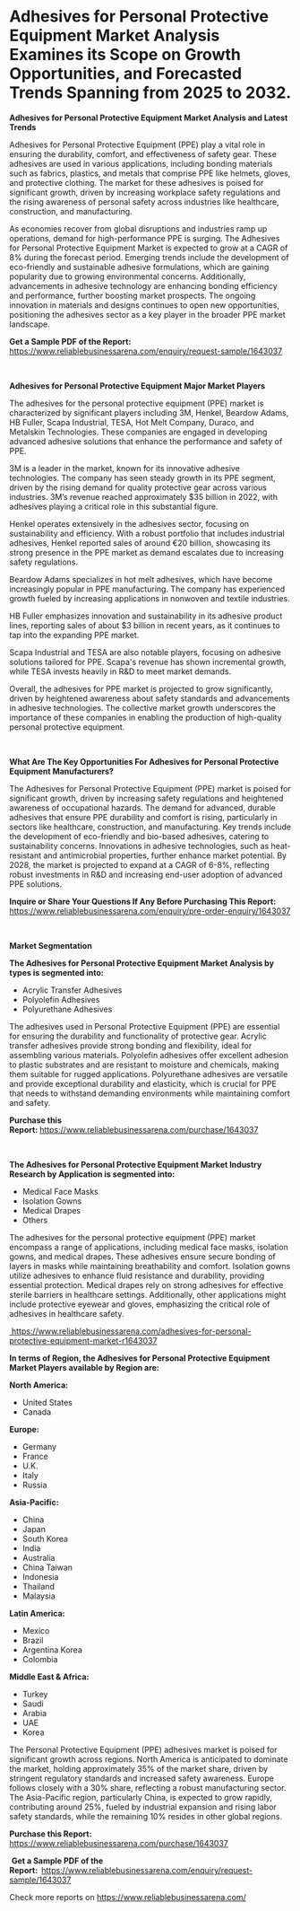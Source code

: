 <p><h1>Adhesives for Personal Protective Equipment Market Analysis Examines its Scope on Growth Opportunities, and Forecasted Trends Spanning from 2025 to 2032.</h1></p><p><strong>Adhesives for Personal Protective Equipment Market Analysis and Latest Trends</strong></p>
<p><p>Adhesives for Personal Protective Equipment (PPE) play a vital role in ensuring the durability, comfort, and effectiveness of safety gear. These adhesives are used in various applications, including bonding materials such as fabrics, plastics, and metals that comprise PPE like helmets, gloves, and protective clothing. The market for these adhesives is poised for significant growth, driven by increasing workplace safety regulations and the rising awareness of personal safety across industries like healthcare, construction, and manufacturing.</p><p>As economies recover from global disruptions and industries ramp up operations, demand for high-performance PPE is surging. The Adhesives for Personal Protective Equipment Market is expected to grow at a CAGR of 8% during the forecast period. Emerging trends include the development of eco-friendly and sustainable adhesive formulations, which are gaining popularity due to growing environmental concerns. Additionally, advancements in adhesive technology are enhancing bonding efficiency and performance, further boosting market prospects. The ongoing innovation in materials and designs continues to open new opportunities, positioning the adhesives sector as a key player in the broader PPE market landscape.</p></p>
<p><strong>Get a Sample PDF of the Report:&nbsp;</strong> <a href="https://www.reliablebusinessarena.com/enquiry/request-sample/1643037?utm_campaign=1892&utm_medium=2&utm_source=Github&utm_content=ia&utm_term=28032025&utm_id=adhesives-for-personal-protective-equipment">https://www.reliablebusinessarena.com/enquiry/request-sample/1643037</a></p>
<p>&nbsp;</p>
<p><strong>Adhesives for Personal Protective Equipment Major Market Players</strong></p>
<p><p>The adhesives for the personal protective equipment (PPE) market is characterized by significant players including 3M, Henkel, Beardow Adams, HB Fuller, Scapa Industrial, TESA, Hot Melt Company, Duraco, and Metalskin Technologies. These companies are engaged in developing advanced adhesive solutions that enhance the performance and safety of PPE.</p><p>3M is a leader in the market, known for its innovative adhesive technologies. The company has seen steady growth in its PPE segment, driven by the rising demand for quality protective gear across various industries. 3M’s revenue reached approximately $35 billion in 2022, with adhesives playing a critical role in this substantial figure.</p><p>Henkel operates extensively in the adhesives sector, focusing on sustainability and efficiency. With a robust portfolio that includes industrial adhesives, Henkel reported sales of around €20 billion, showcasing its strong presence in the PPE market as demand escalates due to increasing safety regulations.</p><p>Beardow Adams specializes in hot melt adhesives, which have become increasingly popular in PPE manufacturing. The company has experienced growth fueled by increasing applications in nonwoven and textile industries. </p><p>HB Fuller emphasizes innovation and sustainability in its adhesive product lines, reporting sales of about $3 billion in recent years, as it continues to tap into the expanding PPE market. </p><p>Scapa Industrial and TESA are also notable players, focusing on adhesive solutions tailored for PPE. Scapa's revenue has shown incremental growth, while TESA invests heavily in R&D to meet market demands.</p><p>Overall, the adhesives for PPE market is projected to grow significantly, driven by heightened awareness about safety standards and advancements in adhesive technologies. The collective market growth underscores the importance of these companies in enabling the production of high-quality personal protective equipment.</p></p>
<p>&nbsp;</p>
<p><strong>What Are The Key Opportunities For Adhesives for Personal Protective Equipment Manufacturers?</strong></p>
<p><p>The Adhesives for Personal Protective Equipment (PPE) market is poised for significant growth, driven by increasing safety regulations and heightened awareness of occupational hazards. The demand for advanced, durable adhesives that ensure PPE durability and comfort is rising, particularly in sectors like healthcare, construction, and manufacturing. Key trends include the development of eco-friendly and bio-based adhesives, catering to sustainability concerns. Innovations in adhesive technologies, such as heat-resistant and antimicrobial properties, further enhance market potential. By 2028, the market is projected to expand at a CAGR of 6-8%, reflecting robust investments in R&D and increasing end-user adoption of advanced PPE solutions.</p></p>
<p><strong>Inquire or Share Your Questions If Any Before Purchasing This Report:</strong> <a href="https://www.reliablebusinessarena.com/enquiry/pre-order-enquiry/1643037?utm_campaign=1892&utm_medium=2&utm_source=Github&utm_content=ia&utm_term=28032025&utm_id=adhesives-for-personal-protective-equipment">https://www.reliablebusinessarena.com/enquiry/pre-order-enquiry/1643037</a></p>
<p>&nbsp;</p>
<p><strong>Market Segmentation</strong></p>
<p><strong>The Adhesives for Personal Protective Equipment Market Analysis by types is segmented into:</strong></p>
<p><ul><li>Acrylic Transfer Adhesives</li><li>Polyolefin Adhesives</li><li>Polyurethane Adhesives</li></ul></p>
<p><p>The adhesives used in Personal Protective Equipment (PPE) are essential for ensuring the durability and functionality of protective gear. Acrylic transfer adhesives provide strong bonding and flexibility, ideal for assembling various materials. Polyolefin adhesives offer excellent adhesion to plastic substrates and are resistant to moisture and chemicals, making them suitable for rugged applications. Polyurethane adhesives are versatile and provide exceptional durability and elasticity, which is crucial for PPE that needs to withstand demanding environments while maintaining comfort and safety.</p></p>
<p><strong>Purchase this Report:&nbsp;</strong><a href="https://www.reliablebusinessarena.com/purchase/1643037?utm_campaign=1892&utm_medium=2&utm_source=Github&utm_content=ia&utm_term=28032025&utm_id=adhesives-for-personal-protective-equipment">https://www.reliablebusinessarena.com/purchase/1643037</a></p>
<p>&nbsp;</p>
<p><strong>The Adhesives for Personal Protective Equipment Market Industry Research by Application is segmented into:</strong></p>
<p><ul><li>Medical Face Masks</li><li>Isolation Gowns</li><li>Medical Drapes</li><li>Others</li></ul></p>
<p><p>The adhesives for the personal protective equipment (PPE) market encompass a range of applications, including medical face masks, isolation gowns, and medical drapes. These adhesives ensure secure bonding of layers in masks while maintaining breathability and comfort. Isolation gowns utilize adhesives to enhance fluid resistance and durability, providing essential protection. Medical drapes rely on strong adhesives for effective sterile barriers in healthcare settings. Additionally, other applications might include protective eyewear and gloves, emphasizing the critical role of adhesives in healthcare safety.</p></p>
<p><a href="https://www.reliablebusinessarena.com/adhesives-for-personal-protective-equipment-market-r1643037?utm_campaign=1892&utm_medium=2&utm_source=Github&utm_content=ia&utm_term=28032025&utm_id=adhesives-for-personal-protective-equipment">&nbsp;https://www.reliablebusinessarena.com/adhesives-for-personal-protective-equipment-market-r1643037</a></p>
<p><strong>In terms of Region, the Adhesives for Personal Protective Equipment Market Players available by Region are:</strong></p>
<p>
    <p> <strong> North America: </strong>
        <ul>
            <li>United States</li>
            <li>Canada</li>
        </ul>
        </p> 
    <p> <strong> Europe: </strong>
        <ul>
            <li>Germany</li>
            <li>France</li>
            <li>U.K.</li>
            <li>Italy</li>
            <li>Russia</li>
        </ul>
        </p> 
    <p> <strong> Asia-Pacific: </strong>
        <ul>
            <li>China</li>
            <li>Japan</li>
            <li>South Korea</li>
            <li>India</li>
            <li>Australia</li>
            <li>China Taiwan</li>
            <li>Indonesia</li>
            <li>Thailand</li>
            <li>Malaysia</li>
        </ul>
        </p> 
    <p> <strong> Latin America: </strong>
        <ul>
            <li>Mexico</li>
            <li>Brazil</li>
            <li>Argentina Korea</li>
            <li>Colombia</li>
        </ul>
        </p> 
    <p> <strong> Middle East & Africa: </strong>
        <ul>
            <li>Turkey</li>
            <li>Saudi</li>
            <li>Arabia</li>
            <li>UAE</li>
            <li>Korea</li>
        </ul>
    </p>
    </p>
<p><p>The Personal Protective Equipment (PPE) adhesives market is poised for significant growth across regions. North America is anticipated to dominate the market, holding approximately 35% of the market share, driven by stringent regulatory standards and increased safety awareness. Europe follows closely with a 30% share, reflecting a robust manufacturing sector. The Asia-Pacific region, particularly China, is expected to grow rapidly, contributing around 25%, fueled by industrial expansion and rising labor safety standards, while the remaining 10% resides in other global regions.</p></p>
<p><strong>Purchase this Report: </strong><a href="https://www.reliablebusinessarena.com/purchase/1643037?utm_campaign=1892&utm_medium=2&utm_source=Github&utm_content=ia&utm_term=28032025&utm_id=adhesives-for-personal-protective-equipment">https://www.reliablebusinessarena.com/purchase/1643037</a></p>
<p>&nbsp;<strong>Get a Sample PDF of the Report:&nbsp;&nbsp;</strong><a href="https://www.reliablebusinessarena.com/enquiry/request-sample/1643037?utm_campaign=1892&utm_medium=2&utm_source=Github&utm_content=ia&utm_term=28032025&utm_id=adhesives-for-personal-protective-equipment">https://www.reliablebusinessarena.com/enquiry/request-sample/1643037</a></p>
<p><strong></strong></p>
<p>Check more reports on <a href="https://www.reliablebusinessarena.com/?utm_campaign=1892&utm_medium=2&utm_source=Github&utm_content=ia&utm_term=28032025&utm_id=adhesives-for-personal-protective-equipment">https://www.reliablebusinessarena.com/</a></p>